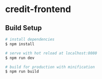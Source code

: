 # credit-frontend


## Build Setup

``` bash
# install dependencies
$ npm install

# serve with hot reload at localhost:8080
$ npm run dev

# build for production with minification
$ npm run build

```
